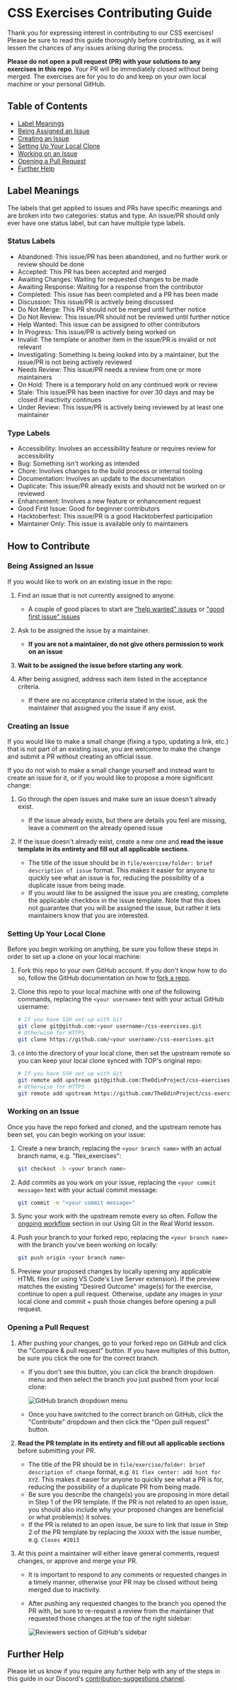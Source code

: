# CSS Exercises Contributing Guide

Thank you for expressing interest in contributing to our CSS exercises! Please be sure to read this guide thoroughly before contributing, as it will lessen the chances of any issues arising during the process.

**Please do not open a pull request (PR) with your solutions to any exercises in this repo**. Your PR will be immediately closed without being merged. The exercises are for you to do and keep on your own local machine or your personal GitHub.

## Table of Contents
* [Label Meanings](#label-meanings)
* [Being Assigned an Issue](#being-assigned-an-issue)
* [Creating an Issue](#creating-an-issue)
* [Setting Up Your Local Clone](#setting-up-your-local-clone)
* [Working on an Issue](#working-on-an-issue)
* [Opening a Pull Request](#opening-a-pull-request)
* [Further Help](#further-help)

## Label Meanings

The labels that get applied to issues and PRs have specific meanings and are broken into two categories: status and type. An issue/PR should only ever have one status label, but can have multiple type labels.

### Status Labels
* Abandoned: This issue/PR has been abandoned, and no further work or review should be done
* Accepted: This PR has been accepted and merged
* Awaiting Changes: Waiting for requested changes to be made
* Awaiting Response: Waiting for a response from the contributor
* Completed: This issue has been completed and a PR has been made
* Discussion: This issue/PR is actively being discussed
* Do Not Merge: This PR should not be merged until further notice
* Do Not Review: This issue/PR should not be reviewed until further notice
* Help Wanted: This issue can be assigned to other contributors
* In Progress: This issue/PR is actively being worked on
* Invalid: The template or another item in the issue/PR is invalid or not relevant
* Investigating: Something is being looked into by a maintainer, but the issue/PR is not being actively reviewed
* Needs Review: This issue/PR needs a review from one or more maintainers
* On Hold: There is a temporary hold on any continued work or review
* Stale: This issue/PR has been inactive for over 30 days and may be closed if inactivity continues
* Under Review: This issue/PR is actively being reviewed by at least one maintainer

### Type Labels
* Accessibility: Involves an accessibility feature or requires review for accessibility
* Bug: Something isn't working as intended
* Chore: Involves changes to the build process or internal tooling
* Documentation: Involves an update to the documentation
* Duplicate: This issue/PR already exists and should not be worked on or reviewed
* Enhancement: Involves a new feature or enhancement request
* Good First Issue: Good for beginner contributors
* Hacktoberfest: This issue/PR is a good Hacktoberfest participation
* Maintainer Only: This issue is available only to maintainers

## How to Contribute

### Being Assigned an Issue

If you would like to work on an existing issue in the repo:

1) Find an issue that is not currently assigned to anyone.
    * A couple of good places to start are ["help wanted" issues](https://github.com/TheOdinProject/css-exercises/labels/Status%3A%20Help%20Wanted) or ["good first issue" issues](https://github.com/TheOdinProject/css-exercises/labels/Type%3A%20Good%20First%20Issue)

2) Ask to be assigned the issue by a maintainer.
    * **If you are not a maintainer, do not give others permission to work on an issue**

3) **Wait to be assigned the issue before starting any work**.

4) After being assigned, address each item listed in the acceptance criteria.
    * If there are no acceptance criteria stated in the issue, ask the maintainer that assigned you the issue if any exist.

### Creating an Issue

If you would like to make a small change (fixing a typo, updating a link, etc.) that is not part of an existing issue, you are welcome to make the change and submit a PR without creating an official issue.

If you do not wish to make a small change yourself and instead want to create an issue for it, or if you would like to propose a more significant change:

1. Go through the open issues and make sure an issue doesn't already exist.
    * If the issue already exists, but there are details you feel are missing, leave a comment on the already opened issue

2. If the issue doesn't already exist, create a new one and **read the issue template in its entirety and fill out all applicable sections**.
   * The title of the issue should be in `file/exercise/folder: brief description of issue` format. This makes it easier for anyone to quickly see what an issue is for, reducing the possibility of a duplicate issue from being made.
   * If you would like to be assigned the issue you are creating, complete the applicable checkbox in the issue template. Note that this does not guarantee that you will be assigned the issue, but rather it lets maintainers know that you are interested.

### Setting Up Your Local Clone

Before you begin working on anything, be sure you follow these steps in order to set up a clone on your local machine:

1. Fork this repo to your own GitHub account. If you don't know how to do so, follow the GitHub documentation on how to [fork a repo](https://docs.github.com/en/get-started/quickstart/fork-a-repo).

2. Clone this repo to your local machine with one of the following commands, replacing the `<your username>` text with your actual GitHub username:
    ```bash
    # If you have SSH set up with Git
    git clone git@github.com:<your username>/css-exercises.git
    # Otherwise for HTTPS
    git clone https://github.com/<your username>/css-exercises.git
    ```

3. `cd` into the directory of your local clone, then set the upstream remote so you can keep your local clone synced with TOP's original repo:
    ```bash
    # If you have SSH set up with Git
    git remote add upstream git@github.com:TheOdinProject/css-exercises.git
    # Otherwise for HTTPS
    git remote add upstream https://github.com/TheOdinProject/css-exercises.git
    ```

### Working on an Issue

Once you have the repo forked and cloned, and the upstream remote has been set, you can begin working on your issue:

1. Create a new branch, replacing the `<your branch name>` with an actual branch name, e.g. "flex_exercises":
    ```bash
    git checkout -b <your branch name>
    ```

2. Add commits as you work on your issue, replacing the `<your commit message>` text with your actual commit message:
   ```bash
   git commit -m "<your commit message>"
   ```

3. Sync your work with the upstream remote every so often. Follow the [ongoing workflow](https://www.theodinproject.com/paths/full-stack-ruby-on-rails/courses/ruby-programming/lessons/using-git-in-the-real-world#ongoing-workflow) section in our Using Git in the Real World lesson.

4. Push your branch to your forked repo, replacing the `<your branch name>` with the branch you've been working on locally:
    ```bash
    git push origin <your branch name>
    ```

5. Preview your proposed changes by locally opening any applicable HTML files (or using VS Code's Live Server extension). If the preview matches the existing "Desired Outcome" image(s) for the exercise, continue to open a pull request. Otherwise, update any images in your local clone and commit + push those changes before opening a pull request.

### Opening a Pull Request

1. After pushing your changes, go to your forked repo on GitHub and click the "Compare & pull request" button. If you have multiples of this button, be sure you click the one for the correct branch.
   * If you don't see this button, you can click the branch dropdown menu and then select the branch you just pushed from your local clone:
   
      ![GitHub branch dropdown menu](https://user-images.githubusercontent.com/70952936/150646139-bc080c64-db57-4776-8db1-6525b7b47be2.jpg)
   
   * Once you have switched to the correct branch on GitHub, click the "Contribute" dropdown and then click the "Open pull request" button.

2. **Read the PR template in its entirety and fill out all applicable sections** before submitting your PR.
   * The title of the PR should be in `file/exercise/folder: brief description of change` format, e.g. `01 flex center: add hint for XYZ`. This makes it easier for anyone to quickly see what a PR is for, reducing the possibility of a duplicate PR from being made.
   * Be sure you describe the change(s) you are proposing in more detail in Step 1 of the PR template. If the PR is not related to an open issue, you should also include why your proposed changes are beneficial or what problem(s) it solves.
   * If the PR is related to an open issue, be sure to link that issue in Step 2 of the PR template by replacing the `XXXXX` with the issue number, e.g. `Closes #2013` 

3. At this point a maintainer will either leave general comments, request changes, or approve and merge your PR.
   * It is important to respond to any comments or requested changes in a timely manner, otherwise your PR may be closed without being merged due to inactivity.
   * After pushing any requested changes to the branch you opened the PR with, be sure to re-request a review from the maintainer that requested those changes at the top of the right sidebar:

      ![Reviewers section of GitHub's sidebar](https://user-images.githubusercontent.com/70952936/150647064-4fdd59d1-82a4-4f18-894d-0e43a5ee0ffb.jpg)


## Further Help
Please let us know if you require any further help with any of the steps in this guide in our Discord's [contribution-suggestions channel](https://discordapp.com/channels/505093832157691914/540903304046182425).

